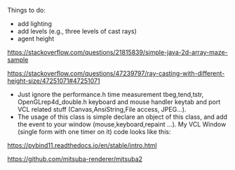 
Things to do:

- add lighting
- add levels (e.g., three levels of cast rays)
- agent height


https://stackoverflow.com/questions/21815839/simple-java-2d-array-maze-sample

https://stackoverflow.com/questions/47239797/ray-casting-with-different-height-size/47251071#47251071
- Just ignore the performance.h time measurement tbeg,tend,tstr, OpenGLrep4d_double.h keyboard and mouse handler keytab and port VCL related stuff (Canvas,AnsiString,File access, JPEG...).
- The usage of this class is simple declare an object of this class, and add the event to your window (mouse,keyboard,repaint ...). My VCL Window (single form with one timer on it) code looks like this:

https://pybind11.readthedocs.io/en/stable/intro.html

https://github.com/mitsuba-renderer/mitsuba2
